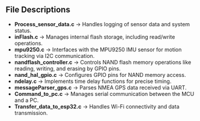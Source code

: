 ## File Descriptions

- **Process_sensor_data.c** → Handles logging of sensor data and system status.
- **inFlash.c** → Manages internal flash storage, including read/write operations.
- **mpu9250.c** → Interfaces with the MPU9250 IMU sensor for motion tracking via I2C communication.
- **nandflash_controller.c** → Controls NAND flash memory operations like reading, writing, and erasing by GPIO pins.
- **nand_hal_gpio.c** → Configures GPIO pins for NAND memory access.
- **ndelay.c** → Implements time delay functions for precise timing.
- **messageParser_gps.c** → Parses NMEA GPS data received via UART.
- **Command_to_pc.c** → Manages serial communication between the MCU and a PC.
- **Transfer_data_to_esp32.c** → Handles Wi-Fi connectivity and data transmission.
